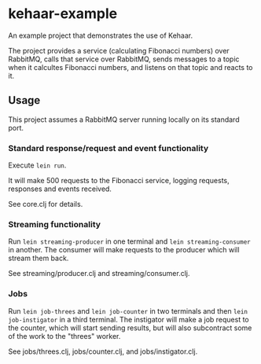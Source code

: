 # kehaar-example

An example project that demonstrates the use of Kehaar.

The project provides a service (calculating Fibonacci numbers) over
RabbitMQ, calls that service over RabbitMQ, sends messages to a topic
when it calcultes Fibonacci numbers, and listens on that topic and
reacts to it.

## Usage

This project assumes a RabbitMQ server running locally on its standard
port.

### Standard response/request and event functionality

Execute `lein run`.

It will make 500 requests to the Fibonacci service, logging requests,
responses and events received.

See core.clj for details.

### Streaming functionality

Run `lein streaming-producer` in one terminal and `lein
streaming-consumer` in another. The consumer will make requests to the
producer which will stream them back.

See streaming/producer.clj and streaming/consumer.clj.

### Jobs

Run `lein job-threes` and `lein job-counter` in two terminals and then
`lein job-instigator` in a third terminal. The instigator will make a
job request to the counter, which will start sending results, but will
also subcontract some of the work to the "threes" worker.

See jobs/threes.clj, jobs/counter.clj, and jobs/instigator.clj.
